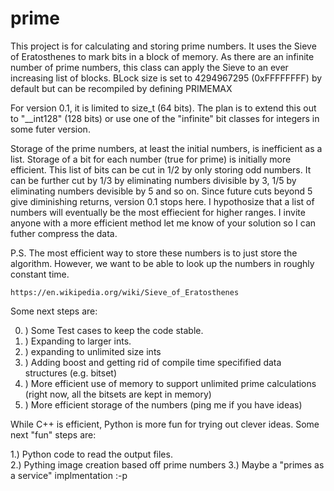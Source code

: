 # prime
This project is for calculating and storing prime numbers. It uses the Sieve of Eratosthenes to mark  bits in a block of memory. As there are an infinite number of prime numbers, this class can apply the Sieve to an ever increasing list of blocks. BLock size is set to 4294967295 (0xFFFFFFFF) by default but can be recompiled by defining PRIMEMAX

For version 0.1, it is limited to size_t (64 bits).  The plan is to extend this out to "__int128" (128 bits) or use one of the "infinite" bit classes for integers in some futer version.

Storage of the prime numbers, at least the initial numbers, is inefficient as a list.  Storage of a bit for each number (true for prime) is initially more efficient.  This list of bits can be cut in 1/2 by only storing odd numbers. It can be further cut by 1/3 by eliminating numbers divisible by 3, 1/5 by eliminating numbers devisible by 5 and so on. Since future cuts beyond 5 give diminishing returns, version 0.1 stops here. I hypothosize that a list of numbers will eventually be the most effiecient for higher ranges. I invite anyone with a more efficient method let me know of your solution so I can futher compress the data.

P.S. The most efficient way to store these numbers is to just store the algorithm.  However, we want to be able to look up the numbers in roughly constant time.

	https://en.wikipedia.org/wiki/Sieve_of_Eratosthenes

Some next steps are:

0. ) Some Test cases to keep the code stable.
1. ) Expanding to larger ints.
2. ) expanding to unlimited size ints
3. ) Adding boost and getting rid of compile time specifified data structures (e.g. bitset)
4. ) More efficient use of memory to support unlimited prime calculations (right now, all the bitsets are kept in memory)
5. ) More efficient storage of the numbers (ping me if you have ideas)

While C++ is efficient, Python is more fun for trying out clever ideas. Some next "fun" steps are:

1.) Python code to read the output files.  
2.) Pything image creation based off prime numbers
3.) Maybe a "primes as a service" implmentation :-p
